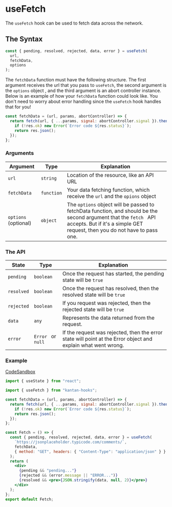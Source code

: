 # useFetch

The `useFetch` hook can be used to fetch data across the network.

## The Syntax

```jsx
const { pending, resolved, rejected, data, error } = useFetch(
  url,
  fetchData,
  options
);
```

The `fetchData` function must have the following structure. The first argument receives the url that you pass to `useFetch`, the second argument is the `options` object , and the third argument is an abort controller instance. Below is an example of how your `fetchData` function could look like. You don't need to worry about error handling since the `useFetch` hook handles that for you!

```jsx
const fetchData = (url, params, abortController) => {
  return fetch(url, { ...params, signal: abortController.signal }).then(res => {
    if (!res.ok) new Error(`Error code ${res.status}`);
    return res.json();
  });
};
```

### Arguments

| Argument             | Type       | Explanation                                                                                                                                                                                     |
| -------------------- | ---------- | ----------------------------------------------------------------------------------------------------------------------------------------------------------------------------------------------- |
| `url`                | `string`   | Location of the resource, like an API URL                                                                                                                                                       |
| `fetchData`          | `function` | Your data fetching function, which receive the `url` and the `opions` object                                                                                                                    |
| `options` (optional) | `object`   | The `options` object will be passed to fetchData function, and should be the second argument that the `fetch ` API accepts. But if it's a simple GET request, then you do not have to pass one. |

### The API

| State      | Type               | Explanation                                                                                                   |
| ---------- | ------------------ | ------------------------------------------------------------------------------------------------------------- |
| `pending`  | `boolean`          | Once the request has started, the pending state will be `true`                                                |
| `resolved` | `boolean`          | Once the request has resolved, then the resolved state will be `true`                                         |
| `rejected` | `boolean`          | If you request was rejected, then the rejected state will be `true`                                           |
| `data`     | `any`              | Represents the data returned from the request.                                                                |
| `error`    | `Error ` or `null` | If the request was rejected, then the error state will point at the Error object and explain what went wrong. |

### Example

[CodeSandbox](https://rrbuc.csb.app/fetch)

```jsx page=src/Fetch.js
import { useState } from "react";

import { useFetch } from "kantan-hooks";

const fetchData = (url, params, abortController) => {
  return fetch(url, { ...params, signal: abortController.signal }).then(res => {
    if (!res.ok) new Error(`Error code ${res.status}`);
    return res.json();
  });
};

const Fetch = () => {
  const { pending, resolved, rejected, data, error } = useFetch(
    `https://jsonplaceholder.typicode.com/comments/`,
    fetchData,
    { method: "GET", headers: { "Content-Type": "application/json" } }
  );
  return (
    <div>
      {pending && "pending..."}
      {rejected && (error.message || "ERROR...")}
      {resolved && <pre>{JSON.stringify(data, null, 2)}</pre>}
    </div>
  );
};
export default Fetch;
```
